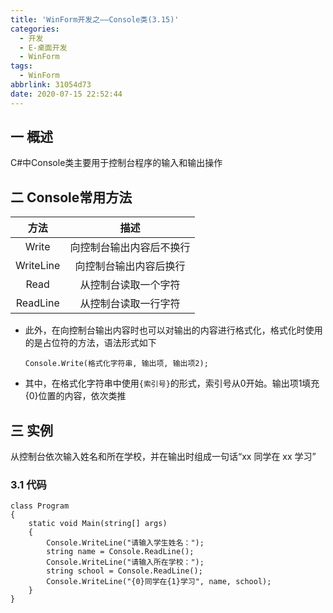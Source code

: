 ```yaml
---
title: 'WinForm开发之——Console类(3.15)'
categories:
  - 开发
  - E-桌面开发
  - WinForm
tags:
  - WinForm
abbrlink: 31054d73
date: 2020-07-15 22:52:44
---
```

## 一 概述

C#中Console类主要用于控制台程序的输入和输出操作

<!--more-->

## 二 Console常用方法

|   方法    |           描述           |
| :-------: | :----------------------: |
|   Write   | 向控制台输出内容后不换行 |
| WriteLine |  向控制台输出内容后换行  |
|   Read    |   从控制台读取一个字符   |
| ReadLine  |   从控制台读取一行字符   |

* 此外，在向控制台输出内容时也可以对输出的内容进行格式化，格式化时使用的是占位符的方法，语法形式如下

  ```
  Console.Write(格式化字符串, 输出项, 输出项2);
  ```

* 其中，在格式化字符串中使用`{索引号}`的形式，索引号从0开始。输出项1填充{0}位置的内容，依次类推

## 三 实例

 从控制台依次输入姓名和所在学校，并在输出时组成一句话“xx 同学在 xx 学习” 

### 3.1 代码

```
class Program
{
    static void Main(string[] args)
    {
        Console.WriteLine("请输入学生姓名：");
        string name = Console.ReadLine();
        Console.WriteLine("请输入所在学校：");
        string school = Console.ReadLine();
        Console.WriteLine("{0}同学在{1}学习", name, school);
    }
}
```

